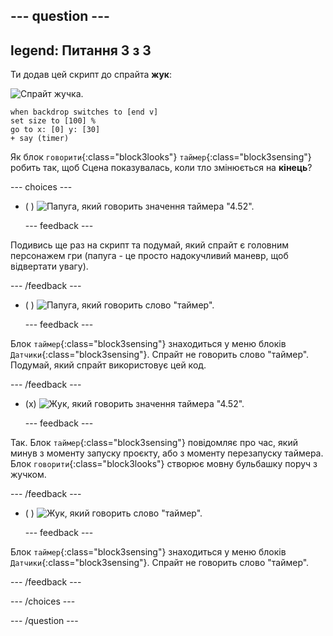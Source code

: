 --- question ---
---
legend: Питання 3 з 3
---

Ти додав цей скрипт до спрайта **жук**:

![Спрайт жучка.](images/bug-sprite.png)

```blocks3
when backdrop switches to [end v]
set size to [100] % 
go to x: [0] y: [30] 
+ say (timer) 
```

Як блок `говорити`{:class="block3looks"} `таймер`{:class="block3sensing"} робить так, щоб Сцена показувалась, коли тло змінюється на **кінець**?

--- choices ---

- ( ) ![Папуга, який говорить значення таймера "4.52".](images/quiz_parrot_number.png)

  --- feedback ---

Подивись ще раз на скрипт та подумай, який спрайт є головним персонажем гри (папуга - це просто надокучливий маневр, щоб відвертати увагу).

  --- /feedback ---

- ( ) ![Папуга, який говорить слово "таймер".](images/quiz_parrot_timer.png)

  --- feedback ---

Блок `таймер`{:class="block3sensing"} знаходиться у меню блоків `Датчики`{:class="block3sensing"}. Спрайт не говорить слово "таймер". Подумай, який спрайт використовує цей код.

  --- /feedback ---

- (x) ![Жук, який говорить значення таймера "4.52".](images/quiz_bug_number.png)

  --- feedback ---

Так. Блок `таймер`{:class="block3sensing"} повідомляє про час, який минув з моменту запуску проєкту, або з моменту перезапуску таймера. Блок `говорити`{:class="block3looks"} створює мовну бульбашку поруч з жучком.

  --- /feedback ---

- ( ) ![Жук, який говорить слово "таймер".](images/quiz_bug_timer.png)

  --- feedback ---

Блок `таймер`{:class="block3sensing"} знаходиться у меню блоків `Датчики`{:class="block3sensing"}. Спрайт не говорить слово "таймер".

  --- /feedback ---

--- /choices ---

--- /question ---





